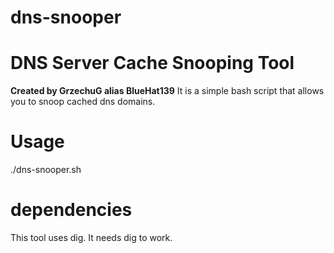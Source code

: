 # dns-snooper
# DNS Server Cache Snooping Tool
<b>Created by GrzechuG alias BlueHat139</b>
It is a simple bash script that allows you to snoop cached dns domains.

# Usage
./dns-snooper.sh <dns server adress> <file with domain names to check>

# dependencies
This tool uses dig. It needs dig to work.
